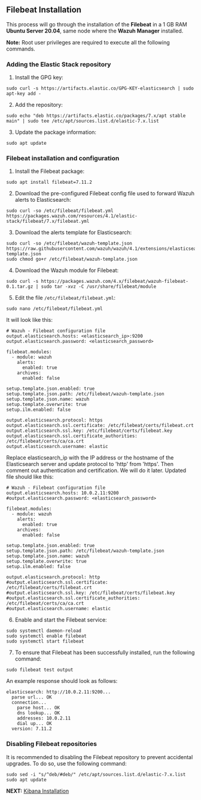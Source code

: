 ## Filebeat Installation
This process will go through the installation of the **Filebeat** in a 1 GB RAM **Ubuntu Server 20.04**, same node where the **Wazuh Manager** installed.

**Note:** Root user privileges are required to execute all the following commands.

### Adding the Elastic Stack repository
1. Install the GPG key:
```shell
sudo curl -s https://artifacts.elastic.co/GPG-KEY-elasticsearch | sudo apt-key add -
```
2. Add the repository:
```shell
sudo echo "deb https://artifacts.elastic.co/packages/7.x/apt stable main" | sudo tee /etc/apt/sources.list.d/elastic-7.x.list
```
3. Update the package information:
```shell
sudo apt update
```

### Filebeat installation and configuration
1. Install the Filebeat package:
```shell
sudo apt install filebeat=7.11.2
```
2. Download the pre-configured Filebeat config file used to forward Wazuh alerts to Elasticsearch:
```shell
sudo curl -so /etc/filebeat/filebeat.yml https://packages.wazuh.com/resources/4.1/elastic-stack/filebeat/7.x/filebeat.yml
```
3. Download the alerts template for Elasticsearch:
```shell
sudo curl -so /etc/filebeat/wazuh-template.json https://raw.githubusercontent.com/wazuh/wazuh/4.1/extensions/elasticsearch/7.x/wazuh-template.json
sudo chmod go+r /etc/filebeat/wazuh-template.json
```
4. Download the Wazuh module for Filebeat:
```shell
sudo curl -s https://packages.wazuh.com/4.x/filebeat/wazuh-filebeat-0.1.tar.gz | sudo tar -xvz -C /usr/share/filebeat/module
```
5. Edit the file `/etc/filebeat/filebeat.yml`:
```shell
sudo nano /etc/filebeat/filebeat.yml
```
It will look like this:

```shell
# Wazuh - Filebeat configuration file
output.elasticsearch.hosts: <elasticsearch_ip>:9200
output.elasticsearch.password: <elasticsearch_password>

filebeat.modules:
  - module: wazuh
    alerts:
      enabled: true
    archives:
      enabled: false

setup.template.json.enabled: true
setup.template.json.path: /etc/filebeat/wazuh-template.json
setup.template.json.name: wazuh
setup.template.overwrite: true
setup.ilm.enabled: false

output.elasticsearch.protocol: https
output.elasticsearch.ssl.certificate: /etc/filebeat/certs/filebeat.crt
output.elasticsearch.ssl.key: /etc/filebeat/certs/filebeat.key
output.elasticsearch.ssl.certificate_authorities: /etc/filebeat/certs/ca/ca.crt
output.elasticsearch.username: elastic
```
Replace elasticsearch_ip with the IP address or the hostname of the Elasticsearch server and update protocol to 'http' from 'https'. Then comment out authentication and certification. We will do it later. Updated file should like this:

```shell
# Wazuh - Filebeat configuration file
output.elasticsearch.hosts: 10.0.2.11:9200
#output.elasticsearch.password: <elasticsearch_password>

filebeat.modules:
  - module: wazuh
    alerts:
      enabled: true
    archives:
      enabled: false

setup.template.json.enabled: true
setup.template.json.path: /etc/filebeat/wazuh-template.json
setup.template.json.name: wazuh
setup.template.overwrite: true
setup.ilm.enabled: false

output.elasticsearch.protocol: http
#output.elasticsearch.ssl.certificate: /etc/filebeat/certs/filebeat.crt
#output.elasticsearch.ssl.key: /etc/filebeat/certs/filebeat.key
#output.elasticsearch.ssl.certificate_authorities: /etc/filebeat/certs/ca/ca.crt
#output.elasticsearch.username: elastic
```

6. Enable and start the Filebeat service:
```shell
sudo systemctl daemon-reload
sudo systemctl enable filebeat
sudo systemctl start filebeat
```
7. To ensure that Filebeat has been successfully installed, run the following command:
```shell
sudo filebeat test output
```
An example response should look as follows:

```consol
elasticsearch: http://10.0.2.11:9200...
  parse url... OK
  connection...
    parse host... OK
    dns lookup... OK
    addresses: 10.0.2.11
    dial up... OK
  version: 7.11.2
```

### Disabling Filebeat repositories
It is recommended to disabling the Filebeat repository to prevent accidental upgrades. To do so, use the following command:
```shell
sudo sed -i "s/^deb/#deb/" /etc/apt/sources.list.d/elastic-7.x.list
sudo apt update
```

**NEXT:** [Kibana Installation](./kibana-setup.md)
